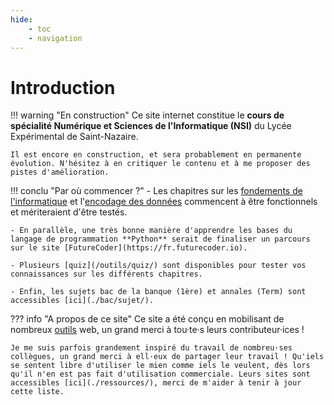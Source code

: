 ```yaml
---
hide:
    - toc
    - navigation
--- 
```

# Introduction

!!! warning "En construction"
    Ce site internet constitue le **cours de spécialité Numérique et Sciences de l'Informatique (NSI)** du Lycée Expérimental de Saint-Nazaire.
    
    Il est encore en construction, et sera probablement en permanente évolution. N'hésitez à en critiquer le contenu et à me proposer des pistes d'amélioration.

!!! conclu "Par où commencer ?"
    - Les chapitres sur les [fondements de l'informatique](./premiere/fondement/) et l'[encodage des données](./premiere/encodage/) commencent à être fonctionnels et mériteraient d'être testés.

    - En parallèle, une très bonne manière d'apprendre les bases du langage de programmation **Python** serait de finaliser un parcours sur le site [FutureCoder](https://fr.futurecoder.io).

    - Plusieurs [quiz](/outils/quiz/) sont disponibles pour tester vos connaissances sur les différents chapitres.

    - Enfin, les sujets bac de la banque (1ère) et annales (Term) sont accessibles [ici](./bac/sujet/).

??? info "A propos de ce site"
    Ce site a été conçu en mobilisant de nombreux [outils](./outils/) web, un grand merci à tou·te·s leurs contributeur·ices !

    Je me suis parfois grandement inspiré du travail de nombreu·ses collègues, un grand merci à ell·eux de partager leur travail ! Qu'iels se sentent libre d'utiliser le mien comme iels le veulent, dès lors qu'il n'en est pas fait d'utilisation commerciale. Leurs sites sont accessibles [ici](./ressources/), merci de m'aider à tenir à jour cette liste.
